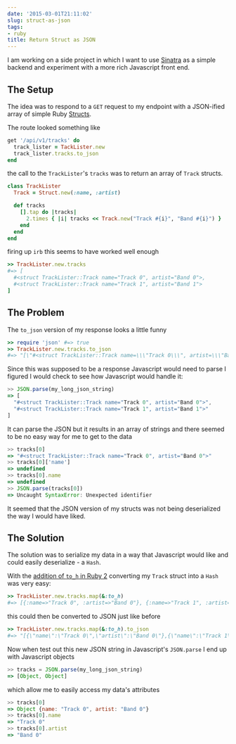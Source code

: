 ```yaml
---
date: '2015-03-01T21:11:02'
slug: struct-as-json
tags:
- ruby
title: Return Struct as JSON
---
```


I am working on a side project in which I want to use [Sinatra](http://www.sinatrarb.com/) as a simple backend and experiment with a more rich Javascript front end.

## The Setup

The idea was to respond to a `GET` request to my endpoint with a JSON-ified array of simple Ruby [Structs](http://ruby-doc.org/core-2.2.0/Struct.html).

The route looked something like

```ruby
get '/api/v1/tracks' do
  track_lister = TackLister.new
  track_lister.tracks.to_json
end
```

the call to the `TrackLister`'s `tracks` was to return an array of `Track` structs.

```ruby
class TrackLister
  Track = Struct.new(:name, :artist)

  def tracks
    [].tap do |tracks|
      2.times { |i| tracks << Track.new("Track #{i}", "Band #{i}") }
    end
  end
end
```

firing up `irb` this seems to have worked well enough

```ruby
>> TrackLister.new.tracks
#=> [
  #<struct TrackLister::Track name="Track 0", artist="Band 0">,
  #<struct TrackLister::Track name="Track 1", artist="Band 1">
]
```

## The Problem

The `to_json` version of my response looks a little funny

```ruby
>> require 'json' #=> true
>> TrackLister.new.tracks.to_json
#=> "[\"#<struct TrackLister::Track name=\\\"Track 0\\\", artist=\\\"Band 0\\\">\",\"#<struct TrackLister::Track name=\\\"Track 1\\\", artist=\\\"Band 1\\\">\"]"
```

Since this was supposed to be a response Javascript would need to parse I figured I would check to see how Javascript would handle it:

```javascript
>> JSON.parse(my_long_json_string)
=> [
  "#<struct TrackLister::Track name="Track 0", artist="Band 0">",
  "#<struct TrackLister::Track name="Track 1", artist="Band 1">"
]
```

It can parse the JSON but it results in an array of strings and there seemed to be no easy way for me to get to the data

```javascript
>> tracks[0]
=> "#<struct TrackLister::Track name="Track 0", artist="Band 0">"
>> tracks[0]['name']
=> undefined
>> tracks[0].name
=> undefined
>> JSON.parse(tracks[0])
=> Uncaught SyntaxError: Unexpected identifier
```

It seemed that the JSON version of my structs was not being deserialized the way I would have liked.

## The Solution

The solution was to serialize my data in a way that Javascript would like and could easily deserialize - a `Hash`.

With the [addition of `to_h` in Ruby 2](http://www.benjaminoakes.com/2013/03/08/all-about-to_h-in-ruby-2/) converting my `Track` struct into a `Hash` was very easy:

```ruby
>> TrackLister.new.tracks.map(&:to_h)
#=> [{:name=>"Track 0", :artist=>"Band 0"}, {:name=>"Track 1", :artist=>"Band 1"}]
```

this could then be converted to JSON just like before

```ruby
>> TrackLister.new.tracks.map(&:to_h).to_json
#=> "[{\"name\":\"Track 0\",\"artist\":\"Band 0\"},{\"name\":\"Track 1\",\"artist\":\"Band 1\"}]"
```

Now when test out this new JSON string in Javascript's `JSON.parse` I end up with Javascript objects

```javascript
>> tracks = JSON.parse(my_long_json_string)
=> [Object, Object]
```

which allow me to easily access my data's attributes

```javascript
>> tracks[0]
=> Object {name: "Track 0", artist: "Band 0"}
>> tracks[0].name
=> "Track 0"
>> tracks[0].artist
=> "Band 0"
```

